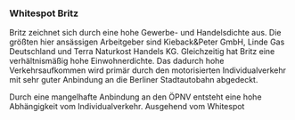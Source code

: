 ### Whitespot Britz
Britz zeichnet sich durch eine hohe Gewerbe- und Handelsdichte aus. Die größten hier ansässigen Arbeitgeber sind  Kieback&Peter GmbH, Linde Gas Deutschland und Terra Naturkost Handels KG. Gleichzeitig hat Britz eine verhältnismäßig hohe Einwohnerdichte. Das dadurch hohe Verkehrsaufkommen wird primär durch den motorisierten Individualverkehr mit sehr guter Anbindung an die Berliner Stadtautobahn abgedeckt.

Durch eine mangelhafte Anbindung an den ÖPNV entsteht eine hohe Abhängigkeit vom Individualverkehr. Ausgehend vom Whitespot
